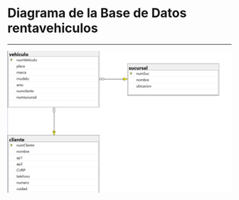 # Diagrama de la Base de Datos rentavehiculos

---

![Imagen de rentavehiculos](../images/diagrama-rentavehiculos-sqlserver.png)
